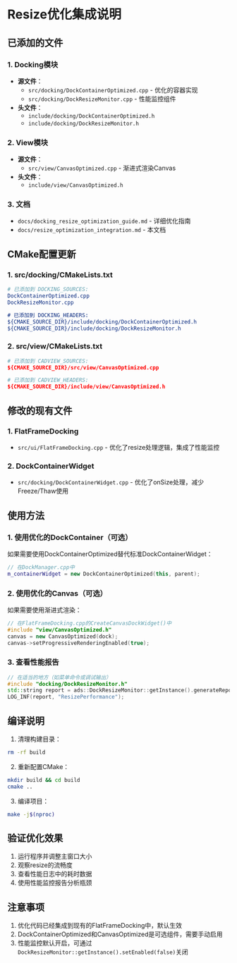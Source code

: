 # Resize优化集成说明

## 已添加的文件

### 1. Docking模块
- **源文件**：
  - `src/docking/DockContainerOptimized.cpp` - 优化的容器实现
  - `src/docking/DockResizeMonitor.cpp` - 性能监控组件
- **头文件**：
  - `include/docking/DockContainerOptimized.h`
  - `include/docking/DockResizeMonitor.h`

### 2. View模块
- **源文件**：
  - `src/view/CanvasOptimized.cpp` - 渐进式渲染Canvas
- **头文件**：
  - `include/view/CanvasOptimized.h`

### 3. 文档
- `docs/docking_resize_optimization_guide.md` - 详细优化指南
- `docs/resize_optimization_integration.md` - 本文档

## CMake配置更新

### 1. src/docking/CMakeLists.txt
```cmake
# 已添加到 DOCKING_SOURCES:
DockContainerOptimized.cpp
DockResizeMonitor.cpp

# 已添加到 DOCKING_HEADERS:
${CMAKE_SOURCE_DIR}/include/docking/DockContainerOptimized.h
${CMAKE_SOURCE_DIR}/include/docking/DockResizeMonitor.h
```

### 2. src/view/CMakeLists.txt
```cmake
# 已添加到 CADVIEW_SOURCES:
${CMAKE_SOURCE_DIR}/src/view/CanvasOptimized.cpp

# 已添加到 CADVIEW_HEADERS:
${CMAKE_SOURCE_DIR}/include/view/CanvasOptimized.h
```

## 修改的现有文件

### 1. FlatFrameDocking
- `src/ui/FlatFrameDocking.cpp` - 优化了resize处理逻辑，集成了性能监控

### 2. DockContainerWidget
- `src/docking/DockContainerWidget.cpp` - 优化了onSize处理，减少Freeze/Thaw使用

## 使用方法

### 1. 使用优化的DockContainer（可选）
如果需要使用DockContainerOptimized替代标准DockContainerWidget：
```cpp
// 在DockManager.cpp中
m_containerWidget = new DockContainerOptimized(this, parent);
```

### 2. 使用优化的Canvas（可选）
如果需要使用渐进式渲染：
```cpp
// 在FlatFrameDocking.cpp的CreateCanvasDockWidget()中
#include "view/CanvasOptimized.h"
canvas = new CanvasOptimized(dock);
canvas->setProgressiveRenderingEnabled(true);
```

### 3. 查看性能报告
```cpp
// 在适当的地方（如菜单命令或调试输出）
#include "docking/DockResizeMonitor.h"
std::string report = ads::DockResizeMonitor::getInstance().generateReport();
LOG_INF(report, "ResizePerformance");
```

## 编译说明

1. 清理构建目录：
```bash
rm -rf build
```

2. 重新配置CMake：
```bash
mkdir build && cd build
cmake ..
```

3. 编译项目：
```bash
make -j$(nproc)
```

## 验证优化效果

1. 运行程序并调整主窗口大小
2. 观察resize的流畅度
3. 查看性能日志中的耗时数据
4. 使用性能监控报告分析瓶颈

## 注意事项

1. 优化代码已经集成到现有的FlatFrameDocking中，默认生效
2. DockContainerOptimized和CanvasOptimized是可选组件，需要手动启用
3. 性能监控默认开启，可通过`DockResizeMonitor::getInstance().setEnabled(false)`关闭